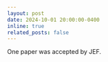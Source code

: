 ```yaml
---
layout: post
date: 2024-10-01 20:00:00-0400
inline: true
related_posts: false
---
```


One paper was accepted by JEF.